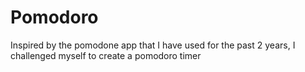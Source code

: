 # Pomodoro

Inspired by the pomodone app that I have used for the past 2 years, I challenged myself to create a pomodoro timer
